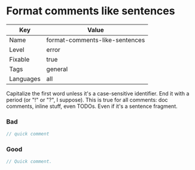 # Format comments like sentences

| Key       | Value                          |
| --------- | ------------------------------ |
| Name      | format-comments-like-sentences |
| Level     | error                          |
| Fixable   | true                           |
| Tags      | general                        |
| Languages | all                            |

Capitalize the first word unless it's a case-sensitive identifier. End it with a period (or "!" or "?", I suppose). This is true for all comments: doc comments, inline stuff, even TODOs. Even if it's a sentence fragment.

### Bad

```ts
// quick comment
```

### Good

```ts
// Quick comment.
```
